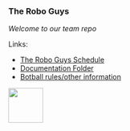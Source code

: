 ### **The Robo Guys**
*Welcome to our team repo* 

Links:
- [The Robo Guys Schedule](https://docs.google.com/spreadsheets/d/1iC9jBSJlUR6gc9k8_8XkS-nu_t0_T2YBMumYcns-iyU/edit#gid=0)
- [Documentation Folder](https://drive.google.com/drive/u/1/folders/1dK1H22pGG6V--LarJvwNSFzDgpjoSeZH)
- [Botball rules/other information](https://www.kipr.org/botball/team-resources/botball-team-homebase-3)

<img src="https://www.trossenrobotics.com/Shared/Images/Product/PhantomX-Reactor-Robot-Arm-Kit/reac-1.jpg" width="69">
